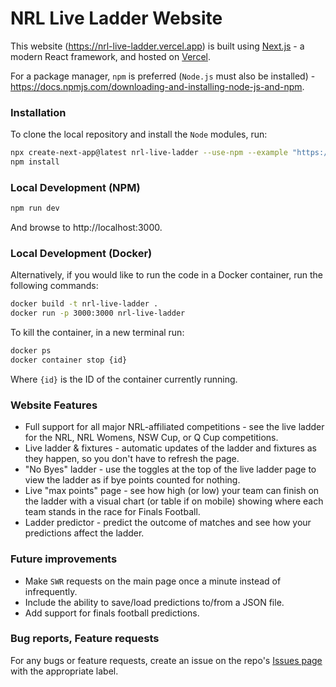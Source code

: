 # NRL Live Ladder Website

This website (https://nrl-live-ladder.vercel.app) is built using [Next.js](https://nextjs.org/) - a modern React framework, and hosted on [Vercel](https://vercel.com/).

For a package manager, `npm` is preferred (`Node.js` must also be installed) - https://docs.npmjs.com/downloading-and-installing-node-js-and-npm.

### Installation

To clone the local repository and install the `Node` modules, run:

```bash
npx create-next-app@latest nrl-live-ladder --use-npm --example "https://github.com/ryanherkt3/nrl-live-ladder/tree/main"
npm install
```

### Local Development (NPM)

```bash
npm run dev
```

And browse to http://localhost:3000.

### Local Development (Docker)

Alternatively, if you would like to run the code in a Docker container, run the following commands:

```bash
docker build -t nrl-live-ladder .
docker run -p 3000:3000 nrl-live-ladder
```

To kill the container, in a new terminal run:
```bash
docker ps
docker container stop {id}
```
Where `{id}` is the ID of the container currently running.

### Website Features

* Full support for all major NRL-affiliated competitions - see the live ladder for the NRL, NRL Womens, NSW Cup, or Q Cup competitions.
* Live ladder & fixtures - automatic updates of the ladder and fixtures as they happen, so you don't have to refresh the page.
* "No Byes" ladder - use the toggles at the top of the live ladder page to view the ladder as if bye points counted for nothing.
* Live "max points" page - see how high (or low) your team can finish on the ladder with a visual chart (or table if on mobile) showing where each team stands in the race for Finals Football.
* Ladder predictor - predict the outcome of matches and see how your predictions affect the ladder.

### Future improvements

* Make `SWR` requests on the main page once a minute instead of infrequently.
* Include the ability to save/load predictions to/from a JSON file.
* Add support for finals football predictions.

### Bug reports, Feature requests

For any bugs or feature requests, create an issue on the repo's [Issues page](https://github.com/ryanherkt3/nrl-live-ladder/issues) with the appropriate label.